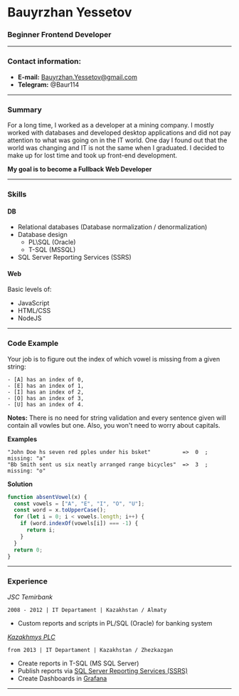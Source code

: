 # Bauyrzhan Yessetov
### Beginner Frontend Developer

---

### Contact information:
- **E-mail:** Bauyrzhan.Yessetov@gmail.com
- **Telegram:** @Baur114

---

### Summary
For a long time, I worked as a developer at a mining company. I mostly worked with databases and developed desktop applications and did not pay attention to what was going on in the IT world. One day I found out that the world was changing and IT is not the same when I graduated. I decided to make up for lost time and took up front-end development.  

__My goal is to become a Fullback Web Developer__

---

### Skills

#### DB
- Relational databases (Database normalization / denormalization)
- Database design
  - PL\SQL (Oracle)
  - T-SQL (MSSQL)
- SQL Server Reporting Services (SSRS)  

#### Web
Basic levels of:
- JavaScript
- HTML/CSS
- NodeJS

---

### Code Example
Your job is to figure out the index of which vowel is missing from a given string:
```
- [A] has an index of 0,
- [E] has an index of 1,
- [I] has an index of 2,
- [O] has an index of 3,
- [U] has an index of 4.
```
**Notes:** There is no need for string validation and every sentence given will contain all vowles but one. Also, you won't need to worry about capitals.

**Examples**
```
"John Doe hs seven red pples under his bsket"          =>  0  ; missing: "a"
"Bb Smith sent us six neatly arranged range bicycles"  =>  3  ; missing: "o"
```
**Solution**
```js
function absentVowel(x) {
  const vowels = ["A", "E", "I", "O", "U"];
  const word = x.toUpperCase();
  for (let i = 0; i < vowels.length; i++) {
    if (word.indexOf(vowels[i]) === -1) {
      return i;
    }
  }
  return 0;
}
```

---

### Experience
*JSC Temirbank*
```
2008 - 2012 | IT Departament | Kazakhstan / Almaty
```

- Custom reports and scripts in PL/SQL (Oracle) for banking system

*[Kazakhmys PLC](https://www.linkedin.com/company/kazakhmys-plc?)*
```
from 2013 | IT Departament | Kazakhstan / Zhezkazgan
```

- Create reports in T-SQL (MS SQL Server)
- Publish reports via [SQL Server Reporting Services (SSRS)](https://en.wikipedia.org/wiki/SQL_Server_Reporting_Services)
- Create Dashboards in [Grafana](https://grafana.com/)

---


